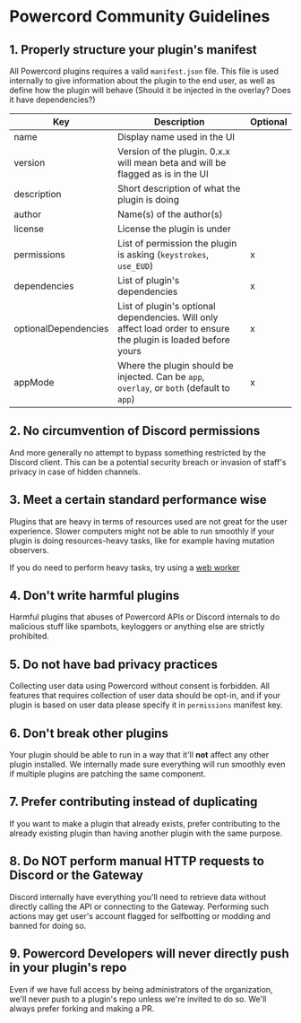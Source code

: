 # Powercord Community Guidelines

## 1. Properly structure your plugin's manifest

All Powercord plugins requires a valid `manifest.json` file.
This file is used internally to give information about the plugin to the end user, as well as define how the plugin
will behave (Should it be injected in the overlay? Does it have dependencies?)

| Key                  | Description                                                                                                     | Optional |
|----------------------|-----------------------------------------------------------------------------------------------------------------|----------|
| name                 | Display name used in the UI                                                                                     |          |
| version              | Version of the plugin. 0.x.x will mean beta and will be flagged as is in the UI                                 |          |
| description          | Short description of what the plugin is doing                                                                   |          |
| author               | Name(s) of the author(s)                                                                                        |          |
| license              | License the plugin is under                                                                                     |          |
| permissions          | List of permission the plugin is asking (`keystrokes`, `use_EUD`)                                               | x        |
| dependencies         | List of plugin's dependencies                                                                                   | x        |
| optionalDependencies | List of plugin's optional dependencies. Will only affect load order to ensure the plugin is loaded before yours | x        |
| appMode              | Where the plugin should be injected. Can be `app`, `overlay`, or `both` (default to `app`)                      | x        |

## 2. No circumvention of Discord permissions

And more generally no attempt to bypass something restricted by the Discord client. This can be a potential security
breach or invasion of staff's privacy in case of hidden channels.

## 3. Meet a certain standard performance wise

Plugins that are heavy in terms of resources used are not great for the user experience. Slower computers might not
be able to run smoothly if your plugin is doing resources-heavy tasks, like for example having mutation observers.

If you do need to perform heavy tasks, try using a [web worker](https://developer.mozilla.org/en-US/docs/Web/API/Web_Workers_API/Using_web_workers)

## 4. Don't write harmful plugins

Harmful plugins that abuses of Powercord APIs or Discord internals to do malicious stuff like spambots, keyloggers
or anything else are strictly prohibited.

## 5. Do not have bad privacy practices

Collecting user data using Powercord without consent is forbidden. All features that requires collection of user data
should be opt-in, and if your plugin is based on user data please specify it in `permissions` manifest key.

## 6. Don't break other plugins

Your plugin should be able to run in a way that it'll **not** affect any other plugin installed. We internally made
sure everything will run smoothly even if multiple plugins are patching the same component.

## 7. Prefer contributing instead of duplicating

If you want to make a plugin that already exists, prefer contributing to the already existing plugin than having another
plugin with the same purpose.

## 8. Do **NOT** perform manual HTTP requests to Discord or the Gateway

Discord internally have everything you'll need to retrieve data without directly calling the API or connecting to the
Gateway. Performing such actions may get user's account flagged for selfbotting or modding and banned for doing so.

## 9. Powercord Developers will never directly push in your plugin's repo

Even if we have full access by being administrators of the organization, we'll never push to a plugin's repo unless
we're invited to do so. We'll always prefer forking and making a PR.
